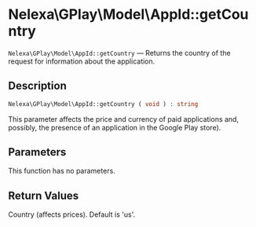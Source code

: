 # Nelexa\GPlay\Model\AppId::getCountry
`Nelexa\GPlay\Model\AppId::getCountry` — Returns the country of the request for information about the application.

## Description
```php
Nelexa\GPlay\Model\AppId::getCountry ( void ) : string
```
This parameter affects the price and currency of paid applications
and, possibly, the presence of an application in the Google Play store).

## Parameters
This function has no parameters.

## Return Values
Country (affects prices). Default is 'us'.


